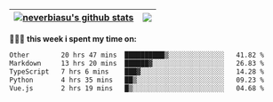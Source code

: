 | <a href="https://github.com/neverbiasu"><img align="center" src="https://github-readme-stats.vercel.app/api?username=neverbiasu&theme=dracula&show_icons=true&hide_border=true&count_private=true" alt="neverbiasu's github stats" /></a> | <a href="https://github.com/neverbiasu"><img align="center" src="https://github-readme-stats.vercel.app/api/top-langs/?username=neverbiasu&theme=dracula&show_icons=true&hide_border=true&layout=compact" /></a> |
| ------------- | ------------- |

👨🏾‍💻 **this week i spent my time on:**
<!--START_SECTION:waka-->

```txt
Other        20 hrs 47 mins  ██████████▒░░░░░░░░░░░░░░   41.82 %
Markdown     13 hrs 20 mins  ██████▓░░░░░░░░░░░░░░░░░░   26.83 %
TypeScript   7 hrs 6 mins    ███▓░░░░░░░░░░░░░░░░░░░░░   14.28 %
Python       4 hrs 35 mins   ██▒░░░░░░░░░░░░░░░░░░░░░░   09.23 %
Vue.js       2 hrs 19 mins   █▒░░░░░░░░░░░░░░░░░░░░░░░   04.68 %
```

<!--END_SECTION:waka-->
